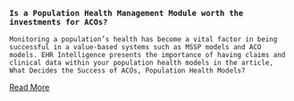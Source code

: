 ### `Is a Population Health Management Module worth the investments for ACOs?`

`Monitoring a population’s health has become a vital factor in being successful in a value-based systems such as MSSP models and ACO models. EHR Intelligence presents the importance of having claims and clinical data within your population health models in the article, What Decides the Success of ACOs, Population Health Models?`

[Read More][1]

[1]: #
